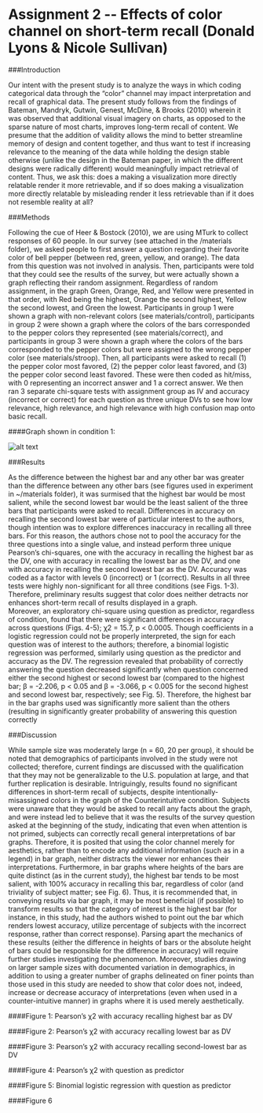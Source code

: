 Assignment 2 -- Effects of color channel on short-term recall (Donald Lyons & Nicole Sullivan)
=====

###Introduction

Our intent with the present study is to analyze the ways in which coding categorical data through the “color” channel may impact interpretation and recall of graphical data. The present study follows from the findings of Bateman, Mandryk, Gutwin, Genest, McDine, & Brooks (2010) wherein it was observed that additional visual imagery on charts, as opposed to the sparse nature of most charts, improves long-term recall of content. We presume that the addition of validity allows the mind to better streamline memory of design and content together, and thus want to test if increasing relevance to the meaning of the data while holding the design stable otherwise (unlike the design in the Bateman paper, in which the different designs were radically different) would meaningfully impact retrieval of content. Thus, we ask this: does a making a visualization more directly relatable render it more retrievable, and if so does making a visualization more directly relatable by misleading render it less retrievable than if it does not resemble reality at all?

###Methods

Following the cue of Heer & Bostock (2010), we are using MTurk to collect responses of 60 people. In our survey (see attached in the /materials folder), we asked people to first answer a question regarding their favorite color of bell pepper (between red, green, yellow, and orange). The data from this question was not involved in analysis. Then, participants were told that they could see the results of the survey, but were actually shown a graph reflecting their random assignment. Regardless of random assignment, in the graph Green, Orange, Red, and Yellow were presented in that order, with Red being the highest, Orange the second highest, Yellow the second lowest, and Green the lowest. Participants in group 1 were shown a graph with non-relevant colors (see materials/control), participants in group 2 were shown a graph where the colors of the bars corresponded to the pepper colors they represented (see materials/correct), and participants in group 3 were shown a graph where the colors of the bars corresponded to the pepper colors but were assigned to the wrong pepper color (see materials/stroop). Then, all participants were asked to recall (1) the pepper color most favored, (2) the pepper color least favored, and (3) the pepper color second least favored. These were then coded as hit/miss, with 0 representing an incorrect answer and 1 a correct answer. We then ran 3 separate chi-square tests with assignment group as IV and accuracy (incorrect or correct) for each question as three unique DVs to see how low relevance, high relevance, and high relevance with high confusion map onto basic recall.

####Graph shown in condition 1:

![alt text](https://github.com/dalyons3/dataviz/blob/master/submissions/lyons_donald/assignment2/materials/control.jpg)


###Results

As the difference between the highest bar and any other bar was greater than the difference between any other bars (see figures used in experiment in ~/materials folder), it was surmised that the highest bar would be most salient, while the second lowest bar would be the least salient of the three bars that participants were asked to recall.  Differences in accuracy on recalling the second lowest bar were of particular interest to the authors, though intention was to explore differences inaccuracy in recalling all three bars.  For this reason, the authors chose not to pool the accuracy for the three questions into a single value, and instead perform three unique Pearson’s chi-squares, one with the accuracy in recalling the highest bar as the DV, one with accuracy in recalling the lowest bar as the DV, and one with accuracy in recalling the second lowest bar as the DV.  Accuracy was coded as a factor with levels 0 (incorrect) or 1 (correct).  Results in all three tests were highly non-significant for all three conditions (see Figs. 1-3).  Therefore, preliminary results suggest that color does neither detracts nor enhances short-term recall of results displayed in a graph.  
Moreover, an exploratory chi-square using question as predictor, regardless of condition, found that there were significant differences in accuracy across questions (Figs. 4-5);  χ2 = 15.7, p < 0.0005.  Though coefficients in a logistic regression could not be properly interpreted, the sign for each question was of interest to the authors; therefore, a binomial logistic regression was performed, similarly using question as the predictor and accuracy as the DV.  The regression revealed that probability of correctly answering the question decreased significantly when question concerned either the second highest or second lowest bar (compared to the highest bar; β = -2.206, p < 0.05 and β = -3.066, p < 0.005 for the second highest and second lowest bar, respectively; see Fig. 5).  Therefore, the highest bar in the bar graphs used was significantly more salient than the others (resulting in significantly greater probability of answering this question correctly

###Discussion

While sample size was moderately large (n = 60, 20 per group), it should be noted that demographics of participants involved in the study were not collected; therefore, current findings are discussed with the qualification that they may not be generalizable to the U.S. population at large, and that further replication is desirable.
Intriguingly, results found no significant differences in short-term recall of subjects, despite  intentionally-misassigned colors in the graph of the Counterintuitive condition.  Subjects were unaware that they would be asked to recall any facts about the graph, and were instead led to believe that it was the results of the survey question asked at the beginning of the study, indicating that even when attention is not primed, subjects can correctly recall general interpretations of bar graphs.  Therefore, it is posited that using the color channel merely for aesthetics, rather than to encode any additional information (such as in a legend) in bar graph, neither distracts the viewer nor enhances their interpretations.  Furthermore, in bar graphs where heights of the bars are quite distinct (as in the current study), the highest bar tends to be most salient, with 100% accuracy in recalling this bar, regardless of color (and triviality of subject matter; see Fig. 6).  Thus, it is recommended that, in conveying results via bar graph, it may be most beneficial (if possible) to transform results so that the category of interest is the highest bar (for instance, in this study, had the authors wished to point out the bar which renders lowest accuracy, utilize percentage of subjects with the incorrect response, rather than correct response).
Parsing apart the mechanics of these results (either the difference in heights of bars or the absolute height of bars could be responsible for the difference in accuracy) will require further studies investigating the phenomenon.  Moreover, studies drawing on larger sample sizes with documented variation in demographics, in addition to using a greater number of graphs delineated on finer points than those used in this study are needed to show that color does not, indeed, increase or decrease accuracy of interpretations (even when used in a counter-intuitive manner) in graphs where it is used merely aesthetically.
	
####Figure 1:  Pearson’s χ2 with accuracy recalling highest bar as DV



####Figure 2:  Pearson’s χ2 with accuracy recalling lowest bar as DV

####Figure 3:  Pearson’s χ2 with accuracy recalling second-lowest bar as DV

####Figure 4:  Pearson’s χ2 with question as predictor

####Figure 5:  Binomial logistic regression with question as predictor


####Figure 6
 
